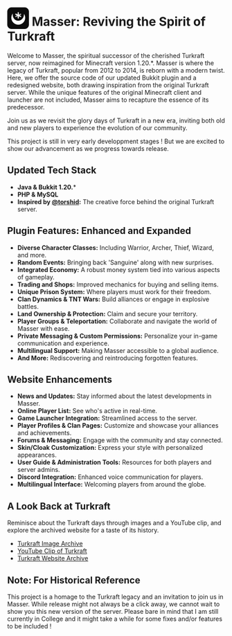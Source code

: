 # <img src="masser-logo.png" alt="Masser Logo" width="50" height="50" style="vertical-align: bottom;"/> Masser: Reviving the Spirit of Turkraft

Welcome to Masser, the spiritual successor of the cherished Turkraft server, now reimagined for Minecraft version
1.20.*. Masser is where the legacy of Turkraft, popular from 2012 to 2014, is reborn with a modern twist. Here, we offer
the source code of our updated Bukkit plugin and a redesigned website, both drawing inspiration from the original
Turkraft server. While the unique features of the original Minecraft client and launcher are not included, Masser aims
to recapture the essence of its predecessor.

Join us as we revisit the glory days of Turkraft in a new era, inviting both old and new players to experience the
evolution of our community.

This project is still in very early developpment stages ! But we are excited to show our advancement as we progress
towards release.

## Updated Tech Stack

- **Java & Bukkit 1.20.***
- **PHP & MySQL**
- **Inspired by [@torshid](https://github.com/torshid):** The creative force behind the original Turkraft server.

## Plugin Features: Enhanced and Expanded

- **Diverse Character Classes:** Including Warrior, Archer, Thief, Wizard, and more.
- **Random Events:** Bringing back 'Sanguine' along with new surprises.
- **Integrated Economy:** A robust money system tied into various aspects of gameplay.
- **Trading and Shops:** Improved mechanics for buying and selling items.
- **Unique Prison System:** Where players must work for their freedom.
- **Clan Dynamics & TNT Wars:** Build alliances or engage in explosive battles.
- **Land Ownership & Protection:** Claim and secure your territory.
- **Player Groups & Teleportation:** Collaborate and navigate the world of Masser with ease.
- **Private Messaging & Custom Permissions:** Personalize your in-game communication and experience.
- **Multilingual Support:** Making Masser accessible to a global audience.
- **And More:** Rediscovering and reintroducing forgotten features.

## Website Enhancements

- **News and Updates:** Stay informed about the latest developments in Masser.
- **Online Player List:** See who's active in real-time.
- **Game Launcher Integration:** Streamlined access to the server.
- **Player Profiles & Clan Pages:** Customize and showcase your alliances and achievements.
- **Forums & Messaging:** Engage with the community and stay connected.
- **Skin/Cloak Customization:** Express your style with personalized appearances.
- **User Guide & Administration Tools:** Resources for both players and server admins.
- **Discord Integration:** Enhanced voice communication for players.
- **Multilingual Interface:** Welcoming players from around the globe.

## A Look Back at Turkraft

Reminisce about the Turkraft days through images and a YouTube clip, and explore the archived website for a taste of its
history.

- [Turkraft Image Archive](https://github.com/torshid/turkraft/blob/main/web/uploads/presentation/)
- [YouTube Clip of Turkraft](https://www.youtube.com/watch?v=dEuSHYMYYNE)
- [Turkraft Website Archive](https://web.archive.org/web/20130719120101/http://turkraft.com:80/)

## Note: For Historical Reference

This project is a homage to the Turkraft legacy and an invitation to join us in Masser. While release might not always
be a click away, we cannot wait to show you this new version of the server.
Please bare in mind that I am still currently in College and it might take a while for some fixes and/or features to be
included !
